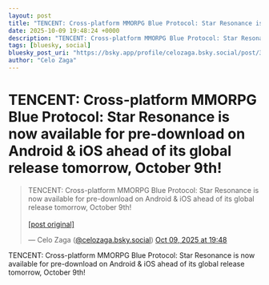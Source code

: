 ```yaml
---
layout: post
title: "TENCENT: Cross-platform MMORPG Blue Protocol: Star Resonance is now available for pre-download on Android & iOS ahead of its global release tomorrow, October 9th!"
date: 2025-10-09 19:48:24 +0000
description: "TENCENT: Cross-platform MMORPG Blue Protocol: Star Resonance is now available for pre-download on Android & iOS ahead of its global release tomorrow, Oc..."
tags: [bluesky, social]
bluesky_post_uri: "https://bsky.app/profile/celozaga.bsky.social/post/3m2rwenjeuc2o"
author: "Celo Zaga"
---
```


<h1 class="bluesky-post-title">TENCENT: Cross-platform MMORPG Blue Protocol: Star Resonance is now available for pre-download on Android & iOS ahead of its global release tomorrow, October 9th!</h1>


<blockquote class="bluesky-embed" data-bluesky-uri="at://did:plc:lmh6rennptq77inaztnovw4b/app.bsky.feed.post/3m2rwenjeuc2o" data-bluesky-embed-color-mode="system">
<p lang="">TENCENT: Cross-platform MMORPG Blue Protocol: Star Resonance is now available for pre-download on Android & iOS ahead of its global release tomorrow, October 9th!<br><br><a href="https://bsky.app/profile/celozaga.bsky.social/post/3m2rwenjeuc2o">[post original]</a></p>
&mdash; Celo Zaga (<a href="https://bsky.app/profile/did:plc:lmh6rennptq77inaztnovw4b">@celozaga.bsky.social</a>) <a href="https://bsky.app/profile/celozaga.bsky.social/post/3m2rwenjeuc2o">Oct 09, 2025 at 19:48</a>
</blockquote>
<script async src="https://embed.bsky.app/static/embed.js" charset="utf-8"></script>


<p class="bluesky-post-description">TENCENT: Cross-platform MMORPG Blue Protocol: Star Resonance is now available for pre-download on Android & iOS ahead of its global release tomorrow, October 9th!</p>
